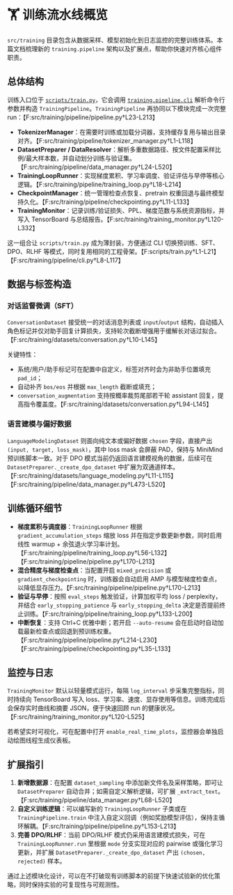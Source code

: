 # 🏋️ 训练流水线概览

`src/training` 目录包含从数据采样、模型初始化到日志监控的完整训练体系。本篇文档梳理新的 `training.pipeline` 架构以及扩展点，帮助你快速对齐核心组件职责。

## 总体结构

训练入口位于 [`scripts/train.py`](../scripts/train.py)，它会调用 [`training.pipeline.cli`](../src/training/pipeline/cli.py) 解析命令行参数并构造 `TrainingPipeline`。`TrainingPipeline` 再协同以下模块完成一次完整 run：【F:src/training/pipeline/pipeline.py†L23-L213】

- **TokenizerManager**：在需要时训练或加载分词器，支持缓存复用与输出目录对齐。【F:src/training/pipeline/tokenizer_manager.py†L1-L118】
- **DatasetPreparer / DataResolver**：解析多重数据路径、按文件配置采样比例/最大样本数，并自动划分训练与验证集。【F:src/training/pipeline/data_manager.py†L24-L520】
- **TrainingLoopRunner**：实现梯度累积、学习率调度、验证评估与早停等核心逻辑。【F:src/training/pipeline/training_loop.py†L18-L214】
- **CheckpointManager**：统一管理检查点恢复、pretrain 权重回退与最终模型持久化。【F:src/training/pipeline/checkpointing.py†L11-L133】
- **TrainingMonitor**：记录训练/验证损失、PPL、梯度范数与系统资源指标，并写入 TensorBoard 与总结报告。【F:src/training/training_monitor.py†L120-L332】

这一组合让 `scripts/train.py` 成为薄封装，方便通过 CLI 切换预训练、SFT、DPO、RLHF 等模式，同时复用相同的工程骨架。【F:scripts/train.py†L1-L21】【F:src/training/pipeline/cli.py†L8-L117】

## 数据与标签构造

### 对话监督微调（SFT）

`ConversationDataset` 接受统一的对话消息列表或 `input`/`output` 结构，自动插入角色标记并仅对助手回复计算损失，支持轮次截断增强用于缓解长对话过拟合。【F:src/training/datasets/conversation.py†L10-L145】

关键特性：

- 系统/用户/助手标记可在配置中自定义，标签对齐时会为非助手位置填充 `pad_id`；
- 自动补齐 `bos/eos` 并根据 `max_length` 截断或填充；
- `conversation_augmentation` 支持按概率裁剪尾部若干轮 assistant 回复，提高指令覆盖度。【F:src/training/datasets/conversation.py†L94-L145】

### 语言建模与偏好数据

`LanguageModelingDataset` 则面向纯文本或偏好数据 `chosen` 字段，直接产出 `(input, target, loss_mask)`，其中 loss mask 会屏蔽 PAD，保持与 MiniMind 预训练脚本一致。对于 DPO 模式当前仍返回语言建模视角的数据，后续可在 `DatasetPreparer._create_dpo_dataset` 中扩展为双通道样本。【F:src/training/datasets/language_modeling.py†L11-L115】【F:src/training/pipeline/data_manager.py†L473-L520】

## 训练循环细节

- **梯度累积与调度器**：`TrainingLoopRunner` 根据 `gradient_accumulation_steps` 缩放 loss 并在指定步数更新参数，同时启用线性 warmup + 余弦退火学习率计划。【F:src/training/pipeline/training_loop.py†L56-L132】【F:src/training/pipeline/pipeline.py†L170-L213】
- **混合精度与梯度检查点**：当配置开启 `mixed_precision` 或 `gradient_checkpointing` 时，训练器会自动启用 AMP 与模型梯度检查点，以降低显存压力。【F:src/training/pipeline/pipeline.py†L170-L213】
- **验证与早停**：按照 `eval_steps` 触发验证，计算加权平均 loss / perplexity，并结合 `early_stopping_patience` 与 `early_stopping_delta` 决定是否提前终止训练。【F:src/training/pipeline/training_loop.py†L133-L200】
- **中断恢复**：支持 Ctrl+C 优雅中断；若开启 `--auto-resume` 会在启动时自动加载最新检查点或回退到预训练权重。【F:src/training/pipeline/pipeline.py†L214-L230】【F:src/training/pipeline/checkpointing.py†L35-L133】

## 监控与日志

`TrainingMonitor` 默认以轻量模式运行，每隔 `log_interval` 步采集完整指标，同时持续向 TensorBoard 写入 loss、学习率、速度、显存使用等信息。训练完成后会保存实时曲线和摘要 JSON，便于快速回顾 run 的健康状况。【F:src/training/training_monitor.py†L120-L525】

若希望实时可视化，可在配置中打开 `enable_real_time_plots`，监控器会单独启动绘图线程生成仪表板。

## 扩展指引

1. **新增数据源**：在配置 `dataset_sampling` 中添加新文件名及采样策略，即可让 `DatasetPreparer` 自动合并；如需自定义解析逻辑，可扩展 `_extract_text`。【F:src/training/pipeline/data_manager.py†L68-L520】
2. **自定义训练逻辑**：可以编写新的 `TrainingLoopRunner` 子类或在 `TrainingPipeline.train` 中注入自定义回调（例如奖励模型评估），保持主循环解耦。【F:src/training/pipeline/pipeline.py†L153-L213】
3. **完善 DPO/RLHF**：当前 DPO/RLHF 模式仍采用语言建模式损失，可在 `TrainingLoopRunner.run` 里根据 `mode` 分支实现对应的 pairwise 或强化学习更新，并扩展 `DatasetPreparer._create_dpo_dataset` 产出 `(chosen, rejected)` 样本。

通过上述模块化设计，可以在不打破现有训练脚本的前提下快速试验新的优化策略，同时保持实验的可复现性与可观测性。
